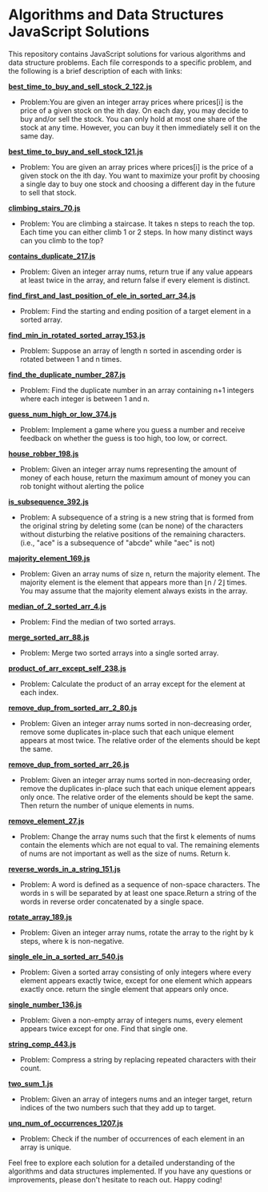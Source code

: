# Algorithms and Data Structures JavaScript Solutions

This repository contains JavaScript solutions for various algorithms and data structure problems. Each file corresponds to a specific problem, and the following is a brief description of each with links:

**[best_time_to_buy_and_sell_stock_2_122.js](best_time_to_buy_and_sell_stock_2_122.js)**

- Problem:You are given an integer array prices where prices[i] is the price of a given stock on the ith day. On each day, you may decide to buy and/or sell the stock. You can only hold at most one share of the stock at any time. However, you can buy it then immediately sell it on the same day.

**[best_time_to_buy_and_sell_stock_121.js](best_time_to_buy_and_sell_stock_121.js)**

- Problem: You are given an array prices where prices[i] is the price of a given stock on the ith day. You want to maximize your profit by choosing a single day to buy one stock and choosing a different day in the future to sell that stock.

**[climbing_stairs_70.js](climbing_stairs_70.js)**

- Problem: You are climbing a staircase. It takes n steps to reach the top. Each time you can either climb 1 or 2 steps. In how many distinct ways can you climb to the top?

**[contains_duplicate_217.js](contains_duplicate_217.js)**

- Problem: Given an integer array nums, return true if any value appears at least twice in the array, and return false if every element is distinct.

**[find_first_and_last_position_of_ele_in_sorted_arr_34.js](find_first_and_last_position_of_ele_in_sorted_arr_34.js)**

- Problem: Find the starting and ending position of a target element in a sorted array.

**[find_min_in_rotated_sorted_array_153.js](find_min_in_rotated_sorted_array_153.js)**

- Problem: Suppose an array of length n sorted in ascending order is rotated between 1 and n times.

**[find_the_duplicate_number_287.js](find_the_duplicate_number_287.js)**

- Problem: Find the duplicate number in an array containing n+1 integers where each integer is between 1 and n.

**[guess_num_high_or_low_374.js](guess_num_high_or_low_374.js)**

- Problem: Implement a game where you guess a number and receive feedback on whether the guess is too high, too low, or correct.

**[house_robber_198.js](house_robber_198.js)**

- Problem: Given an integer array nums representing the amount of money of each house, return the maximum amount of money you can rob tonight without alerting the police

**[is_subsequence_392.js](is_subsequence_392.js)**

- Problem: A subsequence of a string is a new string that is formed from the original string by deleting some (can be none) of the characters without disturbing the relative positions of the remaining characters. (i.e., "ace" is a subsequence of "abcde" while "aec" is not)

**[majority_element_169.js](majority_element_169.js)**

- Problem: Given an array nums of size n, return the majority element. The majority element is the element that appears more than ⌊n / 2⌋ times. You may assume that the majority element always exists in the array.

**[median_of_2_sorted_arr_4.js](median_of_2_sorted_arr_4.js)**

- Problem: Find the median of two sorted arrays.

**[merge_sorted_arr_88.js](merge_sorted_arr_88.js)**

- Problem: Merge two sorted arrays into a single sorted array.

**[product_of_arr_except_self_238.js](product_of_arr_except_self_238.js)**

- Problem: Calculate the product of an array except for the element at each index.

**[remove_dup_from_sorted_arr_2_80.js](remove_dup_from_sorted_arr_2_80.js)**

- Problem: Given an integer array nums sorted in non-decreasing order, remove some duplicates in-place such that each unique element appears at most twice. The relative order of the elements should be kept the same.

**[remove_dup_from_sorted_arr_26.js](remove_dup_from_sorted_arr_26.js)**

- Problem: Given an integer array nums sorted in non-decreasing order, remove the duplicates in-place such that each unique element appears only once. The relative order of the elements should be kept the same. Then return the number of unique elements in nums.

**[remove_element_27.js](remove_element_27.js)**

- Problem: Change the array nums such that the first k elements of nums contain the elements which are not equal to val. The remaining elements of nums are not important as well as the size of nums. Return k.

**[reverse_words_in_a_string_151.js](reverse_words_in_a_string_151.js)**

- Problem: A word is defined as a sequence of non-space characters. The words in s will be separated by at least one space.Return a string of the words in reverse order concatenated by a single space.

**[rotate_array_189.js](rotate_array_189.js)**

- Problem: Given an integer array nums, rotate the array to the right by k steps, where k is non-negative.

**[single_ele_in_a_sorted_arr_540.js](single_ele_in_a_sorted_arr_540.js)**

- Problem: Given a sorted array consisting of only integers where every element appears exactly twice, except for one element which appears exactly once. return the single element that appears only once.

**[single_number_136.js](single_number_136.js)**

- Problem: Given a non-empty array of integers nums, every element appears twice except for one. Find that single one.

**[string_comp_443.js](string_comp_443.js)**

- Problem: Compress a string by replacing repeated characters with their count.

**[two_sum_1.js](two_sum_1.js)**

- Problem: Given an array of integers nums and an integer target, return indices of the two numbers such that they add up to target.

**[unq_num_of_occurrences_1207.js](unq_num_of_occurrences_1207.js)**

- Problem: Check if the number of occurrences of each element in an array is unique.

Feel free to explore each solution for a detailed understanding of the algorithms and data structures implemented. If you have any questions or improvements, please don't hesitate to reach out. Happy coding!

